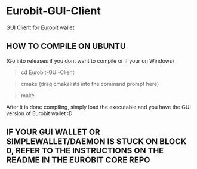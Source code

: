 # Eurobit-GUI-Client
GUI Client for Eurobit wallet

## HOW TO COMPILE ON UBUNTU

(Go into releases if you dont want to compile or if your on Windows)

> cd Eurobit-GUI-Client

> cmake (drag cmakelists into the command prompt here)

> make

After it is done compiling, simply load the executable and you have the GUI version of Eurobit wallet :D

## IF YOUR GUI WALLET OR SIMPLEWALLET/DAEMON IS STUCK ON BLOCK 0, REFER TO THE INSTRUCTIONS ON THE README IN THE EUROBIT CORE REPO
